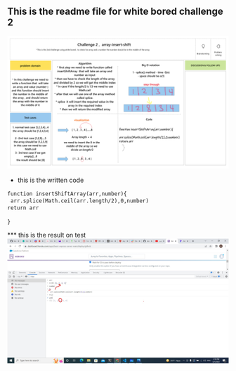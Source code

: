 ## This is the readme file for white bored challenge 2 

![link](./Whiteboard%20(1).png)


* this is the written code 
```
function insertShiftArray(arr,number){
 arr.splice(Math.ceil(arr.length/2),0,number)
return arr

}
```
*** this is the result on test 
![link](./Screenshot%20(153)_LI.jpg)